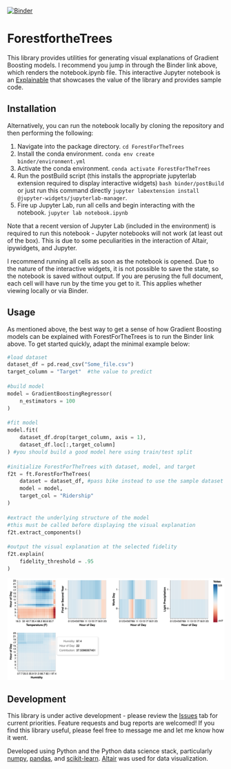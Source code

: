 [![Binder](https://mybinder.org/badge_logo.svg)](https://mybinder.org/v2/gh/MattJBritton/ForestfortheTrees/master?urlpath=lab/tree/notebook.ipynb)

# ForestfortheTrees
This library provides utilities for generating visual explanations of Gradient Boosting models. I recommend you jump in through the Binder link above, which renders the notebook.ipynb file. This interactive Jupyter notebook is an [Explainable](https://explorabl.es/) that showcases the value of the library and provides sample code.

## Installation

Alternatively, you can run the notebook locally by cloning the repository and then performing the following:

1. Navigate into the package directory. ```cd ForestForTheTrees```
2. Install the conda environment. ```conda env create binder/environment.yml```
3. Activate the conda environment. ```conda activate ForestForTheTrees```
4. Run the postBuild script (this installs the appropriate jupyterlab extension required to display interactive widgets) ```bash binder/postBuild``` or just run this command directly ```jupyter labextension install @jupyter-widgets/jupyterlab-manager```.
5. Fire up Jupyter Lab, run all cells and begin interacting with the notebook. ```jupyter lab notebook.ipynb```

Note that a recent version of Jupyter Lab (included in the environment) is required to run this notebook - Jupyter notebooks will not work (at least out of the box). This is due to some peculiarities in the interaction of Altair, ipywidgets, and Jupyter. 

I recommend running all cells as soon as the notebook is opened. Due to the nature of the interactive widgets, it is not possible to save the state, so the notebook is saved without output. If you are perusing the full document, each cell will have run by the time you get to it. This applies whether viewing locally or via Binder. 

## Usage
As mentioned above, the best way to get a sense of how Gradient Boosting models can be explained with ForestForTheTrees is to run the Binder link above. To get started quickly, adapt the minimal example below:

```python
#load dataset
dataset_df = pd.read_csv("Some_file.csv")
target_column = "Target"  #the value to predict

#build model
model = GradientBoostingRegressor(
    n_estimators = 100
)

#fit model
model.fit(
    dataset_df.drop(target_column, axis = 1),
    dataset_df.loc[:,target_column]
) #you should build a good model here using train/test split

#initialize ForestForTheTrees with dataset, model, and target
f2t = ft.ForestForTheTrees(
    dataset = dataset_df, #pass bike instead to use the sample dataset
    model = model,
    target_col = "Ridership"
)

#extract the underlying structure of the model
#this must be called before displaying the visual explanation
f2t.extract_components()

#output the visual explanation at the selected fidelity
f2t.explain(
    fidelity_threshold = .95
)
```
![5-chart explanation for bike dataset](https://github.com/MattJBritton/ForestfortheTrees/blob/master/readme_resources/5_chart_explanation.png "5 chart explanation for bike dataset")

## Development
This library is under active development - please review the [Issues](https://github.com/MattJBritton/ForestfortheTrees/issues) tab for current priorities. Feature requests and bug reports are welcomed! If you find this library useful, please feel free to message me and let me know how it went. 

Developed using Python and the Python data science stack, particularly [numpy](https://numpy.org/), [pandas](https://pandas.pydata.org/), and [scikit-learn](https://scikit-learn.org/stable/). [Altair](https://altair-viz.github.io/) was used for data visualization.
